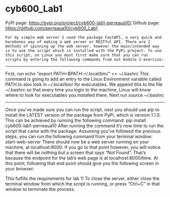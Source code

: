 # cyb600_Lab1
PyPi page: https://pypi.org/project/cyb600-lab1-perreaua10/
Github page: https://github.com/perreaua10/cyb600_Lab1

	For my simple web server I used the package FastAPI, a very quick and barebones way of making a web server or RESTful API. There are 2 methods of spinning up the web server, however the main/intended way is to use the script which is installed with the PyPi project. To use this script, on Linux you must first make sure that you can run scripts by entering the following commands from out module 3 exercise:
______________________________________________________________________________
First, run
echo "export PATH=$PATH:~/.local/bin/" >> ~/.bashrc
This command is going to add an entry to the Linux Environment variable called PATH to also look in ~/.local/bin/ for executables. We append this to the file ~/.bashrc so that every time you login to the machine, Linux will know where to look for executables you installed there.
Next run
source ~/.bashrc
______________________________________________________________________________

Once you’ve made sure you can run the script, next you should use pip to install the LATEST version of the package from PyPi, which is version 1.1.0. This can be achieved by running the following command: 
pip install cyb600-lab1-perreaua10 
After running the command it’s now time to run the script that came with the package. Assuming you’ve followed the previous steps, you can run the following command from your terminal window: 
start-web-server
There should now be a web server running on your machine, at localhost:8000. If you go to that point however, you will notice that there will be nothing but a screen that  says “Not Found”. That’s because the endpoint for the lab’s web page is at localhost:8000/time. At this point, following that end point should give you the following screen in your browser:

This fulfills the requirements for lab 1! To close the server, either close the terminal window from which the script is running, or press “Ctrl+C” in that window to terminate the process.
